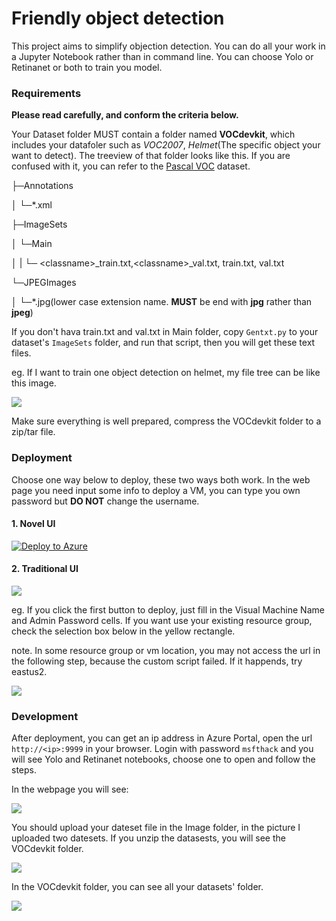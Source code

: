 # Friendly object detection 

This project aims to simplify objection detection.
You can do all your work in a Jupyter Notebook rather than in command line. You can choose Yolo or Retinanet or both to train you model.
### Requirements
**Please read carefully, and conform the criteria below.**

Your Dataset folder MUST contain a folder named **VOCdevkit**, which includes your datafoler such as *VOC2007*, *Helmet*(The specific object your want to detect). The treeview of that folder looks like this. If you are confused with it, you can refer to the [Pascal VOC](http://host.robots.ox.ac.uk/pascal/VOC/voc2007/#testdata) dataset.

├─Annotations

│  └─*.xml

├─ImageSets

│  └─Main 


│  |  └─ \<classname>_train.txt,\<classname>_val.txt, train.txt, val.txt

└─JPEGImages

│  └─*.jpg(lower case extension name. **MUST** be end with **jpg** rather than **jpeg**)

If you don't hava train.txt and val.txt in Main folder, copy `Gentxt.py` to your dataset's `ImageSets` folder, and run that script, then you will get these text files.

eg. If I want to train one object detection on helmet, my file tree can be like this image.

![](https://raw.githubusercontent.com/MS-CSE-GCR/object_detection_on_azure/master/Image/tree.png)

Make sure everything is well prepared, compress the VOCdevkit folder to a zip/tar file.

### Deployment

Choose one way below to deploy, these two ways both work.
In the web page you need input some info to deploy a VM, you can type you own password but **DO NOT** change the username.
#### 1. Novel UI

[![Deploy to Azure](http://azuredeploy.net/deploybutton.svg)](https://azuredeploy.net/)

#### 2. Traditional UI

<a href="https://portal.azure.com/#create/Microsoft.Template/uri/https%3A%2F%2Fraw.githubusercontent.com%2FIamnvincible%2Fobject_detection_on_azure%2Fmaster%2Fazuredeploy.json" target="_blank">
    <img src="http://azuredeploy.net/deploybutton.png"/>
</a>

eg. If you click the first button to deploy, just fill in the Visual Machine Name and Admin Password cells. If you want use your existing resource group, check the selection box below in the yellow rectangle.

note. In some resource group or vm location, you may not access the url in the following step, because the custom script failed. If it happends, try eastus2.

![](https://raw.githubusercontent.com/MS-CSE-GCR/object_detection_on_azure/master/Image/Create.png)
### Development
After deployment, you can get an ip address in Azure Portal, open the url `http://<ip>:9999` in your browser. Login with password `msfthack` and you will see Yolo and Retinanet notebooks, choose one to open and follow the steps.

In the webpage you will see:

![](https://raw.githubusercontent.com/MS-CSE-GCR/object_detection_on_azure/master/Image/Notebook.png)

You should upload your dateset file in the Image folder, in the picture I uploaded two datesets. If you unzip the datasests, you will see the VOCdevkit folder.

![](https://raw.githubusercontent.com/MS-CSE-GCR/object_detection_on_azure/master/Image/ImageFolder.png)

In the VOCdevkit folder, you can see all your datasets' folder.

![](https://raw.githubusercontent.com/MS-CSE-GCR/object_detection_on_azure/master/Image/datasets.png)
